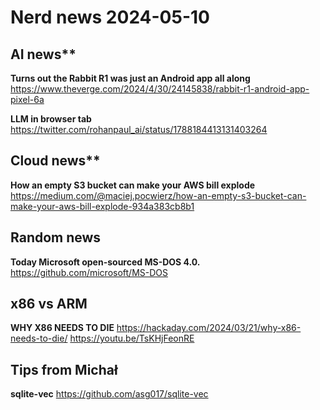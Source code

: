 # Nerd news 2024-05-10

## AI news**

**Turns out the Rabbit R1 was just an Android app all along**
https://www.theverge.com/2024/4/30/24145838/rabbit-r1-android-app-pixel-6a

**LLM in browser tab**
https://twitter.com/rohanpaul_ai/status/1788184413131403264

## Cloud news**

**How an empty S3 bucket can make your AWS bill explode**
https://medium.com/@maciej.pocwierz/how-an-empty-s3-bucket-can-make-your-aws-bill-explode-934a383cb8b1

## Random news

**Today Microsoft open-sourced MS-DOS 4.0.**
https://github.com/microsoft/MS-DOS

## x86 vs ARM

**WHY X86 NEEDS TO DIE**
https://hackaday.com/2024/03/21/why-x86-needs-to-die/
https://youtu.be/TsKHjFeonRE

## Tips from Michał

**sqlite-vec**
https://github.com/asg017/sqlite-vec